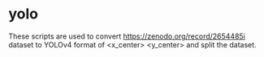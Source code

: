 # yolo
These scripts are used to convert https://zenodo.org/record/2654485i dataset to YOLOv4 format of <object-class> <x_center> <y_center> <width> <height> and split the dataset.
